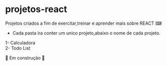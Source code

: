 ﻿# projetos-react

 Projetos criados a fim de exercitar,treinar e aprender mais sobre REACT  ⌨

* Cada pasta ira conter um unico projeto,abaixo o nome de cada projeto.

 1- Calculadora <br> 
 2- Todo List



🚧 Em construção 🚧 
